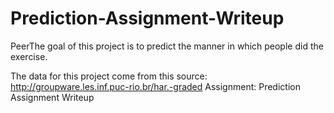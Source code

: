 # Prediction-Assignment-Writeup
PeerThe goal of this project is to predict the manner in which people did the exercise.

The data for this project come from this source: http://groupware.les.inf.puc-rio.br/har.-graded Assignment: Prediction Assignment Writeup
